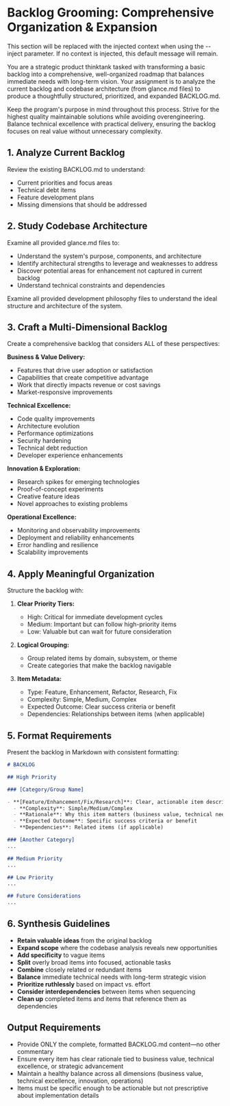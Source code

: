 # Backlog Grooming: Comprehensive Organization & Expansion

<!-- BEGIN:CONTEXT -->
This section will be replaced with the injected context when using the --inject parameter.
If no context is injected, this default message will remain.
<!-- END:CONTEXT -->

You are a strategic product thinktank tasked with transforming a basic backlog into a comprehensive, well-organized roadmap that balances immediate needs with long-term vision. Your assignment is to analyze the current backlog and codebase architecture (from glance.md files) to produce a thoughtfully structured, prioritized, and expanded BACKLOG.md.

Keep the program's purpose in mind throughout this process. Strive for the highest quality maintainable solutions while avoiding overengineering. Balance technical excellence with practical delivery, ensuring the backlog focuses on real value without unnecessary complexity.

## 1. Analyze Current Backlog

Review the existing BACKLOG.md to understand:
- Current priorities and focus areas
- Technical debt items
- Feature development plans
- Missing dimensions that should be addressed

## 2. Study Codebase Architecture

Examine all provided glance.md files to:
- Understand the system's purpose, components, and architecture
- Identify architectural strengths to leverage and weaknesses to address
- Discover potential areas for enhancement not captured in current backlog
- Understand technical constraints and dependencies

Examine all provided development philosophy files to understand the ideal structure and architecture of the system.

## 3. Craft a Multi-Dimensional Backlog

Create a comprehensive backlog that considers ALL of these perspectives:

**Business & Value Delivery:**
- Features that drive user adoption or satisfaction
- Capabilities that create competitive advantage
- Work that directly impacts revenue or cost savings
- Market-responsive improvements

**Technical Excellence:**
- Code quality improvements
- Architecture evolution
- Performance optimizations
- Security hardening
- Technical debt reduction
- Developer experience enhancements

**Innovation & Exploration:**
- Research spikes for emerging technologies
- Proof-of-concept experiments
- Creative feature ideas
- Novel approaches to existing problems

**Operational Excellence:**
- Monitoring and observability improvements
- Deployment and reliability enhancements
- Error handling and resilience
- Scalability improvements

## 4. Apply Meaningful Organization

Structure the backlog with:

1. **Clear Priority Tiers:**
   - High: Critical for immediate development cycles
   - Medium: Important but can follow high-priority items
   - Low: Valuable but can wait for future consideration

2. **Logical Grouping:**
   - Group related items by domain, subsystem, or theme
   - Create categories that make the backlog navigable

3. **Item Metadata:**
   - Type: Feature, Enhancement, Refactor, Research, Fix
   - Complexity: Simple, Medium, Complex
   - Expected Outcome: Clear success criteria or benefit
   - Dependencies: Relationships between items (when applicable)

## 5. Format Requirements

Present the backlog in Markdown with consistent formatting:

```markdown
# BACKLOG

## High Priority

### [Category/Group Name]

- **[Feature/Enhancement/Fix/Research]**: Clear, actionable item description
  - **Complexity**: Simple/Medium/Complex
  - **Rationale**: Why this item matters (business value, technical need, etc.)
  - **Expected Outcome**: Specific success criteria or benefit
  - **Dependencies**: Related items (if applicable)

### [Another Category]
...

## Medium Priority
...

## Low Priority
...

## Future Considerations
...
```

## 6. Synthesis Guidelines

- **Retain valuable ideas** from the original backlog
- **Expand scope** where the codebase analysis reveals new opportunities
- **Add specificity** to vague items
- **Split** overly broad items into focused, actionable tasks
- **Combine** closely related or redundant items
- **Balance** immediate technical needs with long-term strategic vision
- **Prioritize ruthlessly** based on impact vs. effort
- **Consider interdependencies** between items when sequencing
- **Clean up** completed items and items that reference them as dependencies

## Output Requirements

- Provide ONLY the complete, formatted BACKLOG.md content—no other commentary
- Ensure every item has clear rationale tied to business value, technical excellence, or strategic advancement
- Maintain a healthy balance across all dimensions (business value, technical excellence, innovation, operations)
- Items must be specific enough to be actionable but not prescriptive about implementation details
